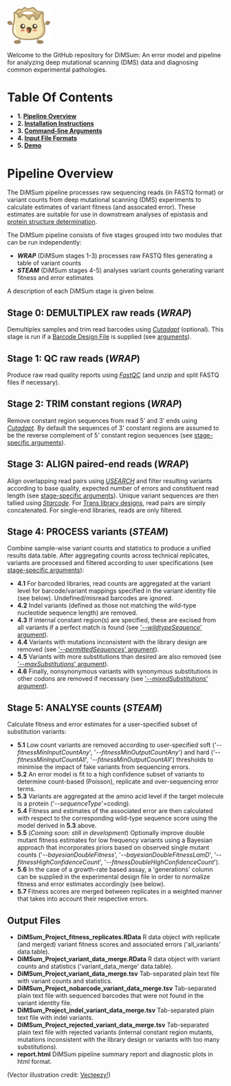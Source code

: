 <p align="left">
  <img src="./Dumpling.png" width="100">
</p>

Welcome to the GitHub repository for DiMSum: An error model and pipeline for analyzing deep mutational scanning (DMS) data and diagnosing common experimental pathologies.

# Table Of Contents

* **1. [Pipeline Overview](#pipeline-overview)**
* **2. [Installation Instructions](docs/INSTALLATION.md)**
* **3. [Command-line Arguments](docs/ARGUMENTS.md)**
* **4. [Input File Formats](docs/FILEFORMATS.md)**
* **5. [Demo](docs/DEMO.md)**

# Pipeline Overview

The DiMSum pipeline processes raw sequencing reads (in FASTQ format) or variant counts from deep mutational scanning (DMS) experiments to calculate estimates of variant fitness (and assocated error). These estimates are suitable for use in downstream analyses of epistasis and [protein structure determination](https://github.com/lehner-lab/DMS2structure).

The DiMSum pipeline consists of five stages grouped into two modules that can be run independently:

* **_WRAP_** (DiMSum stages 1-3) processes raw FASTQ files generating a table of variant counts
* **_STEAM_** (DiMSum stages 4-5) analyses variant counts generating variant fitness and error estimates

A description of each DiMSum stage is given below.

## Stage 0: **DEMULTIPLEX** raw reads (_WRAP_)

Demultiplex samples and trim read barcodes using *[Cutadapt](docs/INSTALLATION.md)* (optional). This stage is run if a [Barcode Design File](docs/FILEFORMATS.md#barcode-design-file) is supplied (see [arguments](docs/ARGUMENTS.md#multiplexed-fastq-files)).

## Stage 1: **QC** raw reads (_WRAP_)

Produce raw read quality reports using *[FastQC](docs/INSTALLATION.md)* (and unzip and split FASTQ files if necessary).

## Stage 2: **TRIM** constant regions (_WRAP_)

Remove constant region sequences from read 5’ and 3’ ends using *[Cutadapt](docs/INSTALLATION.md)*. By default the sequences of 3' constant regions are assumed to be the reverse complement of 5' constant region sequences (see [stage-specific arguments](docs/ARGUMENTS.md#trim-arguments)).

## Stage 3: **ALIGN** paired-end reads (_WRAP_)

Align overlapping read pairs using *[USEARCH](docs/INSTALLATION.md)* and filter resulting variants according to base quality, expected number of errors and constituent read length (see [stage-specific arguments](docs/ARGUMENTS.md#align-arguments)). Unique variant sequences are then tallied using *[Starcode](docs/INSTALLATION.md)*. For [Trans library designs](docs/ARGUMENTS.md#trans-library-design), read pairs are simply concatenated. For single-end libraries, reads are only filtered.

## Stage 4: **PROCESS** variants (_STEAM_)

Combine sample-wise variant counts and statistics to produce a unified results data.table. After aggregating counts across technical replicates, variants are processed and filtered according to user specifications (see [stage-specific arguments](docs/ARGUMENTS.md#process-arguments)):
* **4.1** For barcoded libraries, read counts are aggregated at the variant level for barcode/variant mappings specified in the variant identity file (see below). Undefined/misread barcodes are ignored.
* **4.2** Indel variants (defined as those not matching the wild-type nucleotide sequence length) are removed.
* **4.3** If internal constant region(s) are specified, these are excised from all variants if a perfect match is found (see ['_--wildtypeSequence_' argument](docs/ARGUMENTS.md#process-arguments)).
* **4.4** Variants with mutations inconsistent with the library design are removed (see ['_--permittedSequences_' argument](docs/ARGUMENTS.md#process-arguments)).
* **4.5** Variants with more substitutions than desired are also removed (see ['_--maxSubstitutions_' argument](docs/ARGUMENTS.md#process-arguments)).
* **4.6** Finally, nonsynonymous variants with synonymous substitutions in other codons are removed if necessary (see ['_--mixedSubstitutions_' argument](docs/ARGUMENTS.md#process-arguments)).

## Stage 5: **ANALYSE** counts (_STEAM_)

Calculate fitness and error estimates for a user-specified subset of substitution variants:
* **5.1** Low count variants are removed according to user-specified soft ('_--fitnessMinInputCountAny_', '_--fitnessMinOutputCountAny_') and hard ('_--fitnessMinInputCountAll_', '_--fitnessMinOutputCountAll_') thresholds to minimise the impact of fake variants from sequencing errors.
* **5.2** An error model is fit to a high confidence subset of variants to determine count-based (Poisson), replicate and over-sequencing error terms.
* **5.3** Variants are aggregated at the amino acid level if the target molecule is a protein ('_--sequenceType_'=coding).
* **5.4** Fitness and estimates of the associated error are then calculated with respect to the corresponding wild-type sequence score using the model derived in **5.3** above.
* **5.5** (*Coming soon: still in development*) Optionally improve double mutant fitness estimates for low frequency variants using a Bayesian approach that incorporates priors based on observed single mutant counts ('_--bayesianDoubleFitness_', '_--bayesianDoubleFitnessLamD_', '_--fitnessHighConfidenceCount_', '_--fitnessDoubleHighConfidenceCount_').
* **5.6** In the case of a growth-rate based assay, a 'generations' column can be supplied in the experimental design file in order to normalize fitness and error estimates accordingly (see below).
* **5.7** Fitness scores are merged between replicates in a weighted manner that takes into account their respective errors.

## Output Files

* **DiMSum_Project_fitness_replicates.RData** R data object with replicate (and merged) variant fitness scores and associated errors ('all_variants' data.table).
* **DiMSum_Project_variant_data_merge.RData** R data object with variant counts and statistics ('variant_data_merge' data.table).
* **DiMSum_Project_variant_data_merge.tsv** Tab-separated plain text file with variant counts and statistics.
* **DiMSum_Project_nobarcode_variant_data_merge.tsv** Tab-separated plain text file with sequenced barcodes that were not found in the variant identity file.
* **DiMSum_Project_indel_variant_data_merge.tsv** Tab-separated plain text file with indel variants.
* **DiMSum_Project_rejected_variant_data_merge.tsv** Tab-separated plain text file with rejected variants (internal constant region mutants, mutations inconsistent with the library design or variants with too many substitutions).
* **report.html** DiMSum pipeline summary report and diagnostic plots in html format.




(Vector illustration credit: <a href="https://www.vecteezy.com">Vecteezy!</a>)
